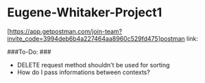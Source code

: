 # Eugene-Whitaker-Project1 #

[https://app.getpostman.com/join-team?invite_code=3994deb6b4a227464aa8960c529fd475]postman link:

###To-Do: ###
- DELETE request method shouldn't be used for sorting
- How do I pass informations between contexts?
